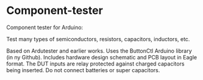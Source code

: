 # Component-tester
Component tester for Arduino:

Test many types of semiconductors, resistors, capacitors, inductors, etc.

Based on Ardutester and earlier works. Uses the ButtonCtl Arduino library (in ny Github). Includes hardware design schematic and PCB layout in Eagle format.
The DUT inputs are relay protected against charged capacitors being inserted.
Do not connect batteries or super capacitors.

